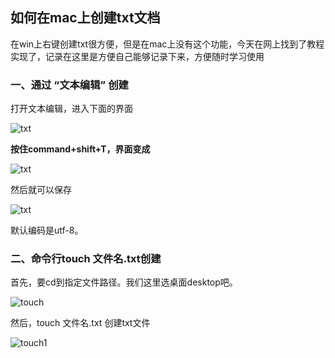## 如何在mac上创建txt文档

在win上右键创建txt很方便，但是在mac上没有这个功能，今天在网上找到了教程实现了，记录在这里是方便自己能够记录下来，方便随时学习使用


### 一、通过 “文本编辑” 创建

打开文本编辑，进入下面的界面


![txt](./text.png)

**按住command+shift+T，界面变成**


![txt](./txt.png)


然后就可以保存

![txt](./txt1.png)


默认编码是utf-8。


### 二、命令行touch 文件名.txt创建


首先，要cd到指定文件路径。我们这里选桌面desktop吧。

![touch](./touch.png)


然后，touch 文件名.txt   创建txt文件

![touch1](./touch1.png)








